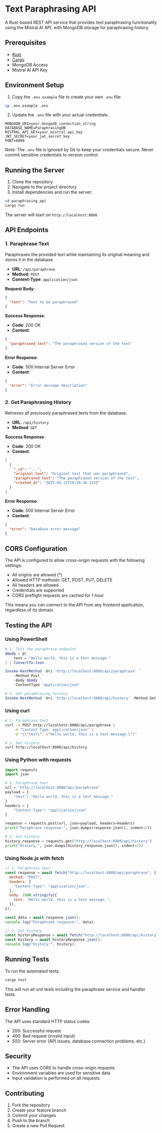 # Text Paraphrasing API

A Rust-based REST API service that provides text paraphrasing functionality using the Mistral AI API, with MongoDB storage for paraphrasing history.

## Prerequisites

- [Rust](https://www.rust-lang.org/tools/install)
- [Cargo](https://doc.rust-lang.org/cargo/getting-started/installation.html)
- MongoDB Access
- Mistral AI API Key

## Environment Setup

1. Copy the `.env.example` file to create your own `.env` file:

```bash
cp .env.example .env
```

2. Update the `.env` file with your actual credentials:

```env
MONGODB_URI=your_mongodb_connection_string
DATABASE_NAME=ParaphrasingDB
MISTRAL_API_KEY=your_mistral_api_key
JWT_SECRET=your_jwt_secret_key
PORT=8080
```

Note: The `.env` file is ignored by Git to keep your credentials secure. Never commit sensitive credentials to version control.

## Running the Server

1. Clone the repository
2. Navigate to the project directory
3. Install dependencies and run the server:

```powershell
cd paraphrasing_api
cargo run
```

The server will start on `http://localhost:8080`

## API Endpoints

### 1. Paraphrase Text

Paraphrases the provided text while maintaining its original meaning and stores it in the database.

- **URL**: `/api/paraphrase`
- **Method**: `POST`
- **Content-Type**: `application/json`

**Request Body**:

```json
{
  "text": "Text to be paraphrased"
}
```

**Success Response**:

- **Code**: 200 OK
- **Content**:

```json
{
  "paraphrased_text": "The paraphrased version of the text"
}
```

**Error Response**:

- **Code**: 500 Internal Server Error
- **Content**:

```json
{
  "error": "Error message description"
}
```

### 2. Get Paraphrasing History

Retrieves all previously paraphrased texts from the database.

- **URL**: `/api/history`
- **Method**: `GET`

**Success Response**:

- **Code**: 200 OK
- **Content**:

```json
[
  {
    "_id": "...",
    "original_text": "Original text that was paraphrased",
    "paraphrased_text": "The paraphrased version of the text",
    "created_at": "2025-05-11T19:20:30.123Z"
  }
]
```

**Error Response**:

- **Code**: 500 Internal Server Error
- **Content**:

```json
{
  "error": "Database error message"
}
```

## CORS Configuration

The API is configured to allow cross-origin requests with the following settings:

- All origins are allowed (\*)
- Allowed HTTP methods: GET, POST, PUT, DELETE
- All headers are allowed
- Credentials are supported
- CORS preflight requests are cached for 1 hour

This means you can connect to the API from any frontend application, regardless of its domain.

## Testing the API

### Using PowerShell

```powershell
# 1. Test the paraphrase endpoint
$body = @{
    text = "Hello world, this is a test message."
} | ConvertTo-Json

Invoke-RestMethod -Uri 'http://localhost:8080/api/paraphrase' `
    -Method Post `
    -Body $body `
    -ContentType 'application/json'

# 2. Get paraphrasing history
Invoke-RestMethod -Uri 'http://localhost:8080/api/history' -Method Get
```

### Using curl

```bash
# 1. Paraphrase text
curl -X POST http://localhost:8080/api/paraphrase \
    -H "Content-Type: application/json" \
    -d "{\"text\": \"Hello world, this is a test message.\"}"

# 2. Get history
curl http://localhost:8080/api/history
```

### Using Python with requests

```python
import requests
import json

# 1. Paraphrase text
url = "http://localhost:8080/api/paraphrase"
payload = {
    "text": "Hello world, this is a test message."
}
headers = {
    "Content-Type": "application/json"
}

response = requests.post(url, json=payload, headers=headers)
print("Paraphrase response:", json.dumps(response.json(), indent=2))

# 2. Get history
history_response = requests.get("http://localhost:8080/api/history")
print("History:", json.dumps(history_response.json(), indent=2))
```

### Using Node.js with fetch

```javascript
// 1. Paraphrase text
const response = await fetch("http://localhost:8080/api/paraphrase", {
  method: "POST",
  headers: {
    "Content-Type": "application/json",
  },
  body: JSON.stringify({
    text: "Hello world, this is a test message.",
  }),
});

const data = await response.json();
console.log("Paraphrase response:", data);

// 2. Get history
const historyResponse = await fetch("http://localhost:8080/api/history");
const history = await historyResponse.json();
console.log("History:", history);
```

## Running Tests

To run the automated tests:

```powershell
cargo test
```

This will run all unit tests including the paraphrase service and handler tests.

## Error Handling

The API uses standard HTTP status codes:

- 200: Successful request
- 400: Bad request (invalid input)
- 500: Server error (API issues, database connection problems, etc.)

## Security

- The API uses CORS to handle cross-origin requests
- Environment variables are used for sensitive data
- Input validation is performed on all requests

## Contributing

1. Fork the repository
2. Create your feature branch
3. Commit your changes
4. Push to the branch
5. Create a new Pull Request
